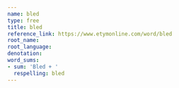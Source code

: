```yaml
---
name: bled
type: free
title: bled
reference_link: https://www.etymonline.com/word/bled
root_name: 
root_language: 
denotation: 
word_sums:
- sum: 'Bled + '
  respelling: bled
---
```

